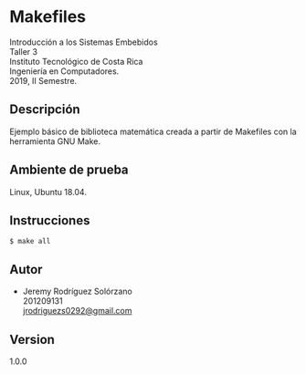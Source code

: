 # Makefiles
Introducción a los Sistemas Embebidos  
Taller 3  
Instituto Tecnológico de Costa Rica  
Ingeniería en Computadores.   
2019, II Semestre.  

## Descripción
Ejemplo básico de biblioteca matemática creada a partir de Makefiles con la herramienta GNU Make.

## Ambiente de prueba
Linux, Ubuntu 18.04.

## Instrucciones

```
$ make all
```

## Autor
* Jeremy Rodríguez Solórzano  
201209131  
jrodriguezs0292@gmail.com

## Version
1.0.0
